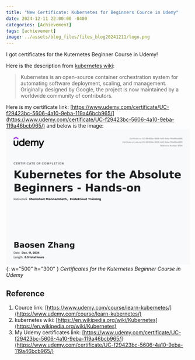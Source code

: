 ```yaml
---
title: "New Certificate: Kubernetes for Beginners Cource in Udemy"
date: 2024-12-11 22:00:00 -0400
categories: [Achievement]
tags: [achievement]
image: ../assets/blog_files/files_blog20241211/logo.png
---
```


I got certificates for the Kuternetes Beginner Course in Udemy! 

Here is the description from [kubernetes wiki](https://en.wikipedia.org/wiki/Kubernetes):
> Kubernetes is an open-source container orchestration system for automating software deployment, scaling, and management. Originally designed by Google, the project is now maintained by a worldwide community of contributors.

Here is my certificate link: [https://www.udemy.com/certificate/UC-f29423bc-5606-4a10-9eba-119a46bcb965/](https://www.udemy.com/certificate/UC-f29423bc-5606-4a10-9eba-119a46bcb965/) and below is the image:   
![alt text](../assets/blog_files/2024-12-11-kubernetes-beginer-certificate/image.png){: w="500" h="300" }
_Certificates for the Kuternetes Beginner Course in Udemy_  

## Reference

1.  Cource link: [https://www.udemy.com/course/learn-kubernetes/](https://www.udemy.com/course/learn-kubernetes/)
2.  kubernetes wiki: [https://en.wikipedia.org/wiki/Kubernetes](https://en.wikipedia.org/wiki/Kubernetes)
3.  My Udemy certificates link: [https://www.udemy.com/certificate/UC-f29423bc-5606-4a10-9eba-119a46bcb965/](https://www.udemy.com/certificate/UC-f29423bc-5606-4a10-9eba-119a46bcb965/)